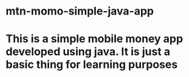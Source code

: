 # mtn-momo-simple-java-app
# This is a simple mobile money app developed using java. It is just a basic thing for learning purposes
